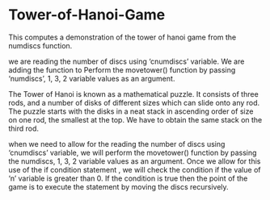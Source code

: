 # Tower-of-Hanoi-Game
This computes a demonstration of the tower of hanoi game from the numdiscs function. 


 we are reading the number of discs using ‘cnumdiscs’ variable. We are adding the function to Perform the movetower() function by passing ‘numdiscs’, 1, 3, 2 variable values as an argument.

The Tower of Hanoi is known as a mathematical puzzle. It consists of three rods, and a number of disks of different sizes which can slide onto any rod. The puzzle starts with the disks in a neat stack in ascending order of size on one rod, the smallest at the top. We have to obtain the same stack on the third rod.

when we need to allow for the reading the number of discs using ‘cnumdiscs’ variable, we will perform the movetower() function by passing the numdiscs, 1, 3, 2 variable values as an argument. Once we allow for this use of the if condition statement , we will check the condition if the value of ‘n’ variable is greater than 0. If the condition is true then the point of the game is to  execute the statement by moving the discs recursively.
